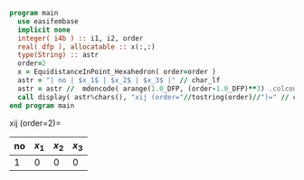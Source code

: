 ```fortran
program main
  use easifembase
  implicit none
  integer( i4b ) :: i1, i2, order
  real( dfp ), allocatable :: x(:,:)
  type(String) :: astr
  order=2
  x = EquidistanceInPoint_Hexahedron( order=order )
  astr = "| no | $x_1$ | $x_2$ | $x_3$ |" // char_lf
  astr = astr //  mdencode( arange(1.0_DFP, (order-1.0_DFP)**3) .colconcat. TRANSPOSE(x))
  call display( astr%chars(), "xij (order="//tostring(order)//")=" // char_lf // char_lf )
end program main
```

xij (order=2)=

| no | $x_1$ | $x_2$ | $x_3$ |
| -- | ----- | ----- | ----- |
| 1  | 0     | 0     | 0     |
